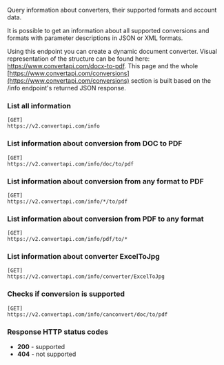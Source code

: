 Query information about converters, their supported formats and account data.

It is possible to get an information about all supported conversions and formats with parameter descriptions in JSON or XML formats.

Using this endpoint you can create a dynamic document converter. Visual representation of the structure can be found here: https://www.convertapi.com/docx-to-pdf. This page and the whole [https://www.convertapi.com/conversions](https://www.convertapi.com/conversions) section is built based on the /info endpoint's returned JSON response.

### List all information
```
[GET]
https://v2.convertapi.com/info
```
### List information about conversion from DOC to PDF
```
[GET]
https://v2.convertapi.com/info/doc/to/pdf
```
### List information about conversion from any format to PDF
```
[GET]
https://v2.convertapi.com/info/*/to/pdf
```
### List information about conversion from PDF to any format
```
[GET]
https://v2.convertapi.com/info/pdf/to/*
```
### List information about converter ExcelToJpg
```
[GET]
https://v2.convertapi.com/info/converter/ExcelToJpg
```
### Checks if conversion is supported
```
[GET]
https://v2.convertapi.com/info/canconvert/doc/to/pdf
````
### Response HTTP status codes
* **200** - supported
* **404** - not supported
